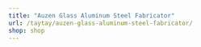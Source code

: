 ```yaml
---
title: "Auzen Glass Aluminum Steel Fabricator"
url: /taytay/auzen-glass-aluminum-steel-fabricator/
shop: shop
---
```

